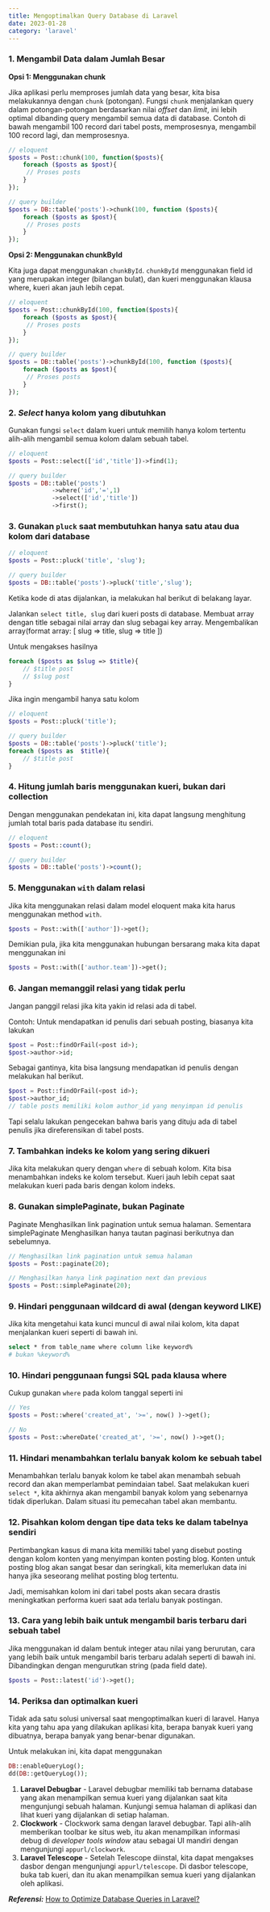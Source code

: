 ```yaml
---
title: Mengoptimalkan Query Database di Laravel
date: 2023-01-28
category: 'laravel'
---
```


### 1. Mengambil Data dalam Jumlah Besar

**Opsi 1: Menggunakan chunk**

Jika aplikasi perlu memproses jumlah data yang besar, 
kita bisa melakukannya dengan `chunk` (potongan). 
Fungsi `chunk` menjalankan query dalam potongan-potongan 
berdasarkan nilai *offset* dan *limit*, ini lebih optimal 
dibanding query mengambil semua data di database. 
Contoh di bawah mengambil 100 record dari tabel posts, 
memprosesnya, mengambil 100 record lagi, dan memprosesnya.

```php
// eloquent
$posts = Post::chunk(100, function($posts){
    foreach ($posts as $post){
     // Proses posts
    }
});

// query builder
$posts = DB::table('posts')->chunk(100, function ($posts){
    foreach ($posts as $post){
     // Proses posts
    }
});
```

**Opsi 2: Menggunakan chunkById**

Kita juga dapat menggunakan `chunkById`. `chunkById` menggunakan field id 
yang merupakan integer (bilangan bulat), dan kueri menggunakan klausa where, 
kueri akan jauh lebih cepat.

```php
// eloquent
$posts = Post::chunkById(100, function($posts){
    foreach ($posts as $post){
     // Proses posts
    }
});

// query builder
$posts = DB::table('posts')->chunkById(100, function ($posts){
    foreach ($posts as $post){
     // Proses posts
    }
});
```

### 2. *Select* hanya kolom yang dibutuhkan

Gunakan fungsi `select` dalam kueri untuk memilih hanya kolom tertentu 
alih-alih mengambil semua kolom dalam sebuah tabel.

```php
// eloquent
$posts = Post::select(['id','title'])->find(1);

// query builder
$posts = DB::table('posts')
            ->where('id','=',1)
            ->select(['id','title'])
            ->first(); 
```

### 3. Gunakan `pluck` saat membutuhkan hanya satu atau dua kolom dari database

```php
// eloquent
$posts = Post::pluck('title', 'slug');

// query builder
$posts = DB::table('posts')->pluck('title','slug');
```

Ketika kode di atas dijalankan, ia melakukan hal berikut di belakang layar.

Jalankan `select title, slug` dari kueri posts di database.
Membuat array dengan title sebagai nilai array dan slug sebagai key array.
Mengembalikan array(format array: [ slug => title, slug => title ])

Untuk mengakses hasilnya

```php
foreach ($posts as $slug => $title){
    // $title post
    // $slug post
}
```

Jika ingin mengambil hanya satu kolom

```php
// eloquent
$posts = Post::pluck('title');

// query builder
$posts = DB::table('posts')->pluck('title');
foreach ($posts as  $title){
    // $title post
}
```

### 4. Hitung jumlah baris menggunakan kueri, bukan dari collection

Dengan menggunakan pendekatan ini, kita dapat langsung menghitung 
jumlah total baris pada database itu sendiri.

```php
// eloquent
$posts = Post::count();

// query builder
$posts = DB::table('posts')->count();
```

### 5. Menggunakan `with` dalam relasi

Jika kita menggunakan relasi dalam model eloquent 
maka kita harus menggunakan method `with`.

```php
$posts = Post::with(['author'])->get();
```

Demikian pula, jika kita menggunakan hubungan bersarang maka kita dapat menggunakan ini

```php
$posts = Post::with(['author.team'])->get();
```

### 6. Jangan memanggil relasi yang tidak perlu

Jangan panggil relasi jika kita yakin id relasi ada di tabel.

Contoh:
Untuk mendapatkan id penulis dari sebuah posting, biasanya kita lakukan

```php
$post = Post::findOrFail(<post id>);
$post->author->id;
```

Sebagai gantinya, kita bisa langsung mendapatkan id penulis dengan melakukan hal berikut.

```php
$post = Post::findOrFail(<post id>);
$post->author_id; 
// table posts memiliki kolom author_id yang menyimpan id penulis
```

Tapi selalu lakukan pengecekan bahwa baris yang dituju ada di tabel penulis 
jika direferensikan di tabel posts.

### 7. Tambahkan indeks ke kolom yang sering dikueri

Jika kita melakukan query dengan `where` di sebuah kolom. 
Kita bisa menambahkan indeks ke kolom tersebut. 
Kueri jauh lebih cepat saat melakukan kueri pada baris dengan kolom indeks.

### 8. Gunakan simplePaginate, bukan Paginate

Paginate Menghasilkan link pagination untuk semua halaman. 
Sementara simplePaginate Menghasilkan hanya tautan paginasi berikutnya dan sebelumnya.

```php
// Menghasilkan link pagination untuk semua halaman
$posts = Post::paginate(20);

// Menghasilkan hanya link pagination next dan previous
$posts = Post::simplePaginate(20);
```

### 9. Hindari penggunaan wildcard di awal (dengan keyword LIKE)

Jika kita mengetahui kata kunci muncul di awal nilai kolom, 
kita dapat menjalankan kueri seperti di bawah ini.

```bash
select * from table_name where column like keyword%
# bukan %keyword%
```

### 10. Hindari penggunaan fungsi SQL pada klausa where

Cukup gunakan `where` pada kolom tanggal seperti ini

```php
// Yes
$posts = Post::where('created_at', '>=', now() )->get();

// No
$posts = Post::whereDate('created_at', '>=', now() )->get();
```

### 11. Hindari menambahkan terlalu banyak kolom ke sebuah tabel

Menambahkan terlalu banyak kolom ke tabel akan menambah sebuah record 
dan akan memperlambat pemindaian tabel. Saat melakukan kueri `select *`, 
kita akhirnya akan mengambil banyak kolom yang sebenarnya tidak diperlukan. 
Dalam situasi itu pemecahan tabel akan membantu.

### 12. Pisahkan kolom dengan tipe data teks ke dalam tabelnya sendiri

Pertimbangkan kasus di mana kita memiliki tabel yang disebut posting 
dengan kolom konten yang menyimpan konten posting blog.
Konten untuk posting blog akan sangat besar dan seringkali, 
kita memerlukan data ini hanya jika seseorang melihat
posting blog tertentu.

Jadi, memisahkan kolom ini dari tabel posts akan secara drastis 
meningkatkan performa kueri saat ada terlalu banyak postingan.

### 13. Cara yang lebih baik untuk mengambil baris terbaru dari sebuah tabel

Jika menggunakan id dalam bentuk integer atau nilai yang berurutan, 
cara yang lebih baik untuk mengambil baris terbaru adalah seperti di bawah ini. 
Dibandingkan dengan mengurutkan string (pada field date).

```php
$posts = Post::latest('id')->get();
```

### 14. Periksa dan optimalkan kueri

Tidak ada satu solusi universal saat mengoptimalkan kueri di laravel. 
Hanya kita yang tahu apa yang dilakukan aplikasi kita, 
berapa banyak kueri yang dibuatnya, berapa banyak yang benar-benar digunakan.

Untuk melakukan ini, kita dapat menggunakan

```php
DB::enableQueryLog();
dd(DB::getQueryLog());
```

1. **Laravel Debugbar** - Laravel debugbar memiliki tab bernama database 
yang akan menampilkan semua kueri yang dijalankan saat kita mengunjungi sebuah halaman. 
Kunjungi semua halaman di aplikasi dan lihat kueri yang dijalankan di setiap halaman.
1. **Clockwork** - Clockwork sama dengan laravel debugbar. 
Tapi alih-alih memberikan toolbar ke situs web, 
itu akan menampilkan informasi debug di *developer tools window* 
atau sebagai UI mandiri dengan mengunjungi `appurl/clockwork`.
1. **Laravel Telescope** - Setelah Telescope diinstal, 
kita dapat mengakses dasbor dengan mengunjungi 
`appurl/telescope`. Di dasbor telescope, buka tab kueri, dan itu akan 
menampilkan semua kueri yang dijalankan oleh aplikasi.

***Referensi:***
[How to Optimize Database Queries in Laravel?](https://dev.to/readymadecode/how-to-optimize-database-queries-in-laravel-3726)